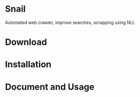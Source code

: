 # Snail
Automated web crawler, improve searches, scrapping using NLI.

# Download
<!--  -->
# Installation
<!--  -->
# Document and Usage
<!--  -->